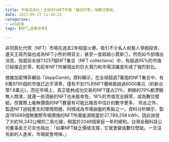 ```yaml
---
title: 市場泡沫化！全球95%NFT市值「趨近於零」淪數位壁紙…
date: 2023-09-27 12:48:23
categories:
- web前端
tags: [NFT,虛擬貨幣]

---
```

非同質化代幣（NFT）市場在過去2年相當火爆，吸引不少名人和藝人爭相投資，連天王周杰倫也成為NFT小熊的帶貨主，甚至一度超越小賈斯汀。然而如今卻傳出消息，指當前全球73257個NFT集合（NFT collections）中，有超過95%的市值已經接近於零，和前年NFT所展現出的巨大潛力和市場活躍度形成了強烈對比。
<!--more-->
根據加密博弈網站「dappGambl」資料顯示，在全球超過7萬個的NFT集合中，有6萬9795個的市值已近乎清零，僅有不到1%的NFT價格能超過6000美元（約新台幣1.8萬元）。而在市場上，真正能夠成功交易的NFT僅占21%，剩餘的79%都滯銷無人問津，就連一些頂級的NFT也未能幸免，18%的市值完全歸零，成為數位壁紙，但實際上毫無價值的NFT數量有可能比報告中估計的數字更多。
除此之外，製造NFT過程產生的環境問題，同樣成為市場崩盤的焦點之一，資料分析顯示，製造195699個無實際市場價值的NFT所需能源相當於27,789,258 kWh，因此排放了大約16,243公噸的二氧化碳，相當於2048個家庭一年的總和。台灣金融科技公司董事長王可言也指出：「如果NFT缺乏價值支撐，它就會變成數位壁紙。一旦沒有新的人進來，市場就會垮掉。」